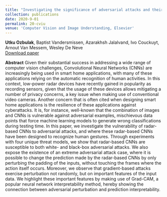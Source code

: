 ```yaml
---
title: "Investigating the significance of adversarial attacks and their relation to interpretability for radar-based human activity recognition systems"
collection: publications
date: 2020-9-01
permalink: 20-cviu
venue: 'Computer Vision and Image Understanding, Elsevier'
---
```

**Utku Ozbulak**, Baptist Vandersmissen, Azarakhsh Jalalvand, Ivo Couckuyt, Arnout Van Messem, Wesley De Neve <br /> [Download paper](https://www.sciencedirect.com/science/article/pii/S1077314220301338)

**Abstract**
Given their substantial success in addressing a wide range of computer vision challenges, Convolutional Neural Networks (CNNs) are increasingly being used in smart home applications, with many of these applications relying on the automatic recognition of human activities. In this context, low-power radar devices have recently gained in popularity as recording sensors, given that the usage of these devices allows mitigating a number of privacy concerns, a key issue when making use of conventional video cameras. Another concern that is often cited when designing smart home applications is the resilience of these applications against cyberattacks. It is, for instance, well-known that the combination of images and CNNs is vulnerable against adversarial examples, mischievous data points that force machine learning models to generate wrong classifications during testing time. In this paper, we investigate the vulnerability of radar-based CNNs to adversarial attacks, and where these radar-based CNNs have been designed to recognize human gestures. Through experiments with four unique threat models, we show that radar-based CNNs are susceptible to both white- and black-box adversarial attacks. We also expose the existence of an extreme adversarial attack case, where it is possible to change the prediction made by the radar-based CNNs by only perturbing the padding of the inputs, without touching the frames where the action itself occurs. Moreover, we observe that gradient-based attacks exercise perturbation not randomly, but on important features of the input data. We highlight these important features by making use of Grad-CAM, a popular neural network interpretability method, hereby showing the connection between adversarial perturbation and prediction interpretability.

